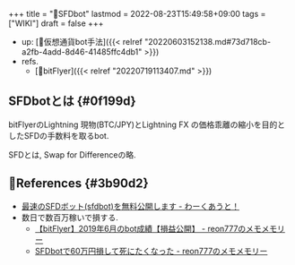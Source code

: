 +++
title = "📝SFDbot"
lastmod = 2022-08-23T15:49:58+09:00
tags = ["WIKI"]
draft = false
+++

-   up: [🔖仮想通貨bot手法]({{< relref "20220603152138.md#73d718cb-a2fb-4add-8d46-41485ffc4db1" >}})
-   refs.
    -   [📝bitFlyer]({{< relref "20220719113407.md" >}})


## SFDbotとは {#0f199d}

bitFlyerのLightning 現物(BTC/JPY)とLightning FX の価格乖離の縮小を目的としたSFDの手数料を取るbot.

SFDとは, Swap for Differenceの略.


## 🔗References {#3b90d2}

-   [最速のSFDボット(sfdbot)を無料公開します - わーくあうと！](https://nick.hateblo.jp/entry/sfdbot-has-been-released)
-   数日で数百万稼いで損する.
    -   [【bitFlyer】2019年6月のbot成績【損益公開】 - reon777のメモメモリー](https://reon777.com/2019/07/02/bitflyer-profit-20190702/)
    -   [SFDbotで60万円損して死にたくなった - reon777のメモメモリー](https://reon777.com/2019/07/03/bitflyer-profit-20190702-02/)
